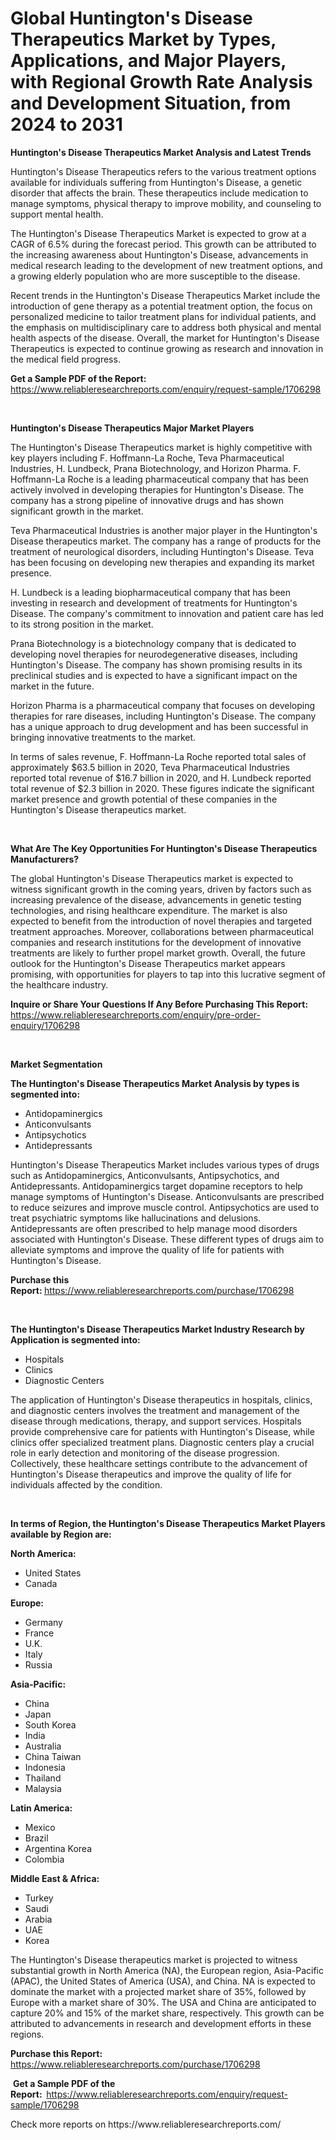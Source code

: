<p><h1>Global Huntington's Disease Therapeutics Market by Types, Applications, and Major Players, with Regional Growth Rate Analysis and Development Situation, from 2024 to 2031</h1></p><p><strong>Huntington's Disease Therapeutics Market Analysis and Latest Trends</strong></p>
<p><p>Huntington's Disease Therapeutics refers to the various treatment options available for individuals suffering from Huntington's Disease, a genetic disorder that affects the brain. These therapeutics include medication to manage symptoms, physical therapy to improve mobility, and counseling to support mental health.</p><p>The Huntington's Disease Therapeutics Market is expected to grow at a CAGR of 6.5% during the forecast period. This growth can be attributed to the increasing awareness about Huntington's Disease, advancements in medical research leading to the development of new treatment options, and a growing elderly population who are more susceptible to the disease.</p><p>Recent trends in the Huntington's Disease Therapeutics Market include the introduction of gene therapy as a potential treatment option, the focus on personalized medicine to tailor treatment plans for individual patients, and the emphasis on multidisciplinary care to address both physical and mental health aspects of the disease. Overall, the market for Huntington's Disease Therapeutics is expected to continue growing as research and innovation in the medical field progress.</p></p>
<p><strong>Get a Sample PDF of the Report:&nbsp;</strong> <a href="https://www.reliableresearchreports.com/enquiry/request-sample/1706298">https://www.reliableresearchreports.com/enquiry/request-sample/1706298</a></p>
<p>&nbsp;</p>
<p><strong>Huntington's Disease Therapeutics Major Market Players</strong></p>
<p><p>The Huntington's Disease Therapeutics market is highly competitive with key players including F. Hoffmann-La Roche, Teva Pharmaceutical Industries, H. Lundbeck, Prana Biotechnology, and Horizon Pharma. F. Hoffmann-La Roche is a leading pharmaceutical company that has been actively involved in developing therapies for Huntington's Disease. The company has a strong pipeline of innovative drugs and has shown significant growth in the market.</p><p>Teva Pharmaceutical Industries is another major player in the Huntington's Disease therapeutics market. The company has a range of products for the treatment of neurological disorders, including Huntington's Disease. Teva has been focusing on developing new therapies and expanding its market presence.</p><p>H. Lundbeck is a leading biopharmaceutical company that has been investing in research and development of treatments for Huntington's Disease. The company's commitment to innovation and patient care has led to its strong position in the market.</p><p>Prana Biotechnology is a biotechnology company that is dedicated to developing novel therapies for neurodegenerative diseases, including Huntington's Disease. The company has shown promising results in its preclinical studies and is expected to have a significant impact on the market in the future.</p><p>Horizon Pharma is a pharmaceutical company that focuses on developing therapies for rare diseases, including Huntington's Disease. The company has a unique approach to drug development and has been successful in bringing innovative treatments to the market.</p><p>In terms of sales revenue, F. Hoffmann-La Roche reported total sales of approximately $63.5 billion in 2020, Teva Pharmaceutical Industries reported total revenue of $16.7 billion in 2020, and H. Lundbeck reported total revenue of $2.3 billion in 2020. These figures indicate the significant market presence and growth potential of these companies in the Huntington's Disease therapeutics market.</p></p>
<p>&nbsp;</p>
<p><strong>What Are The Key Opportunities For Huntington's Disease Therapeutics Manufacturers?</strong></p>
<p><p>The global Huntington's Disease Therapeutics market is expected to witness significant growth in the coming years, driven by factors such as increasing prevalence of the disease, advancements in genetic testing technologies, and rising healthcare expenditure. The market is also expected to benefit from the introduction of novel therapies and targeted treatment approaches. Moreover, collaborations between pharmaceutical companies and research institutions for the development of innovative treatments are likely to further propel market growth. Overall, the future outlook for the Huntington's Disease Therapeutics market appears promising, with opportunities for players to tap into this lucrative segment of the healthcare industry.</p></p>
<p><strong>Inquire or Share Your Questions If Any Before Purchasing This Report:</strong> <a href="https://www.reliableresearchreports.com/enquiry/pre-order-enquiry/1706298">https://www.reliableresearchreports.com/enquiry/pre-order-enquiry/1706298</a></p>
<p>&nbsp;</p>
<p><strong>Market Segmentation</strong></p>
<p><strong>The Huntington's Disease Therapeutics Market Analysis by types is segmented into:</strong></p>
<p><ul><li>Antidopaminergics</li><li>Anticonvulsants</li><li>Antipsychotics</li><li>Antidepressants</li></ul></p>
<p><p>Huntington's Disease Therapeutics Market includes various types of drugs such as Antidopaminergics, Anticonvulsants, Antipsychotics, and Antidepressants. Antidopaminergics target dopamine receptors to help manage symptoms of Huntington's Disease. Anticonvulsants are prescribed to reduce seizures and improve muscle control. Antipsychotics are used to treat psychiatric symptoms like hallucinations and delusions. Antidepressants are often prescribed to help manage mood disorders associated with Huntington's Disease. These different types of drugs aim to alleviate symptoms and improve the quality of life for patients with Huntington's Disease.</p></p>
<p><strong>Purchase this Report:&nbsp;</strong><a href="https://www.reliableresearchreports.com/purchase/1706298">https://www.reliableresearchreports.com/purchase/1706298</a></p>
<p>&nbsp;</p>
<p><strong>The Huntington's Disease Therapeutics Market Industry Research by Application is segmented into:</strong></p>
<p><ul><li>Hospitals</li><li>Clinics</li><li>Diagnostic Centers</li></ul></p>
<p><p>The application of Huntington's Disease therapeutics in hospitals, clinics, and diagnostic centers involves the treatment and management of the disease through medications, therapy, and support services. Hospitals provide comprehensive care for patients with Huntington's Disease, while clinics offer specialized treatment plans. Diagnostic centers play a crucial role in early detection and monitoring of the disease progression. Collectively, these healthcare settings contribute to the advancement of Huntington's Disease therapeutics and improve the quality of life for individuals affected by the condition.</p></p>
<p>&nbsp;</p>
<p><strong>In terms of Region, the Huntington's Disease Therapeutics Market Players available by Region are:</strong></p>
<p>
    <p> <strong> North America: </strong>
        <ul>
            <li>United States</li>
            <li>Canada</li>
        </ul>
        </p> 
    <p> <strong> Europe: </strong>
        <ul>
            <li>Germany</li>
            <li>France</li>
            <li>U.K.</li>
            <li>Italy</li>
            <li>Russia</li>
        </ul>
        </p> 
    <p> <strong> Asia-Pacific: </strong>
        <ul>
            <li>China</li>
            <li>Japan</li>
            <li>South Korea</li>
            <li>India</li>
            <li>Australia</li>
            <li>China Taiwan</li>
            <li>Indonesia</li>
            <li>Thailand</li>
            <li>Malaysia</li>
        </ul>
        </p> 
    <p> <strong> Latin America: </strong>
        <ul>
            <li>Mexico</li>
            <li>Brazil</li>
            <li>Argentina Korea</li>
            <li>Colombia</li>
        </ul>
        </p> 
    <p> <strong> Middle East & Africa: </strong>
        <ul>
            <li>Turkey</li>
            <li>Saudi</li>
            <li>Arabia</li>
            <li>UAE</li>
            <li>Korea</li>
        </ul>
    </p>
    </p>
<p><p>The Huntington's Disease therapeutics market is projected to witness substantial growth in North America (NA), the European region, Asia-Pacific (APAC), the United States of America (USA), and China. NA is expected to dominate the market with a projected market share of 35%, followed by Europe with a market share of 30%. The USA and China are anticipated to capture 20% and 15% of the market share, respectively. This growth can be attributed to advancements in research and development efforts in these regions.</p></p>
<p><strong>Purchase this Report: </strong><a href="https://www.reliableresearchreports.com/purchase/1706298">https://www.reliableresearchreports.com/purchase/1706298</a></p>
<p>&nbsp;<strong>Get a Sample PDF of the Report:&nbsp;&nbsp;</strong><a href="https://www.reliableresearchreports.com/enquiry/request-sample/1706298">https://www.reliableresearchreports.com/enquiry/request-sample/1706298</a></p>
<p><strong></strong></p>
<p>Check more reports on https://www.reliableresearchreports.com/</p>